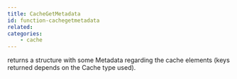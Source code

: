```yaml
---
title: CacheGetMetadata
id: function-cachegetmetadata
related:
categories:
    - cache
---
```


returns a structure with some Metadata regarding the cache elements (keys returned depends on the Cache type used).